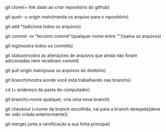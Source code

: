 git clone(+ link dado ao criar repositório do github)


git push -u origin main(manda os arquivo para o repositório)

git add *(adiciona todos os arquivos)

git commit -m "terceiro commit"(qualquer nome entre "")(salva os arquivos)

git log(mostra todos os commits)

git status(mostra as alterações de arquivos que ainda não foram adicionadas nem recebram commit)

git pull origin main(puxa os arquivos do diretório)

git branch(mostra aonde você está trabalhando nas branchs)

cd (+ endereço da pasta do computador)

git branch(+nome qualquer, cria uma nova branch)

git checkout (+nome da branch escolhida, vai para a branch desejada[deve ter sido criada anteriormente])

git merge( junta a ramificação a sua linha principal)
